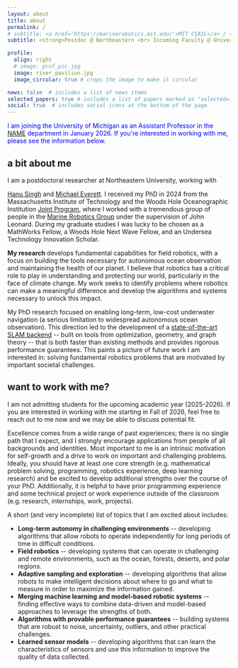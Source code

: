 ```yaml
---
layout: about
title: about
permalink: /
# subtitle: <a href='https://marinerobotics.mit.edu/'>MIT CSAIL</a> / <a href='https://www.whoi.edu/'>WHOI</a>
subtitle: <strong>Postdoc @ Northeastern <br> Incoming Faculty @ University of Michigan </strong>

profile:
  align: right
  # image: prof_pic.jpg
  image: river_pavilion.jpg
  image_circular: true # crops the image to make it circular

news: false  # includes a list of news items
selected_papers: true # includes a list of papers marked as "selected={true}"
social: true  # includes social icons at the bottom of the page
---
```


<p style="color:blue;">I am joining the University of Michigan as an Assistant
Professor in the <a href="https://name.umich.edu/">NAME</a> department in
January 2026. If you're interested in working with me, please see the
information below.</p>

## a bit about me

I am a postdoctoral researcher at Northeastern University, working with
<!-- Hanu Singh and Michael Everett -->
<a href="https://www.ece.neu.edu/people/singh-hanumant">Hanu Singh</a> and
<a href="https://www.ece.neu.edu/people/everett-michael">Michael Everett</a>.
I received my PhD in 2024 from the Massachusetts Institute of Technology
and the Woods Hole Oceanographic Institution <a href="https://mit.whoi.edu/">
Joint Program</a>, where I worked with a tremendous group of people in the
<a href="http://marinerobotics.mit.edu">Marine Robotics Group</a> under the
supervision of
John Leonard. During my graduate studies I was lucky to be chosen as a
MathWorks Fellow, a Woods Hole Next Wave Fellow, and an Undersea Technology
Innovation Scholar.

**My research** develops fundamental capabilities for field
robotics, with a focus on building the tools necessary for autonomous ocean
observation and maintaining the health of our planet. I believe that robotics
has a critical role to play in understanding and protecting our world, particularly
in the face of climate change. My work seeks to identify problems where robotics
can make a meaningful difference and develop the algorithms and systems necessary to
unlock this impact.

My PhD research focused on enabling long-term, low-cost underwater navigation (a
serious limitation to widespread autonomous ocean observation). This direction
led to the development of a
<a href="https://arxiv.org/abs/2302.11614">state-of-the-art SLAM backend</a> --
built on tools from optimization, geometry, and graph theory -- that is both
faster than existing methods and provides rigorous performance guarantees. This paints
a picture of future work I am interested in: solving fundamental robotics problems
that are motivated by important societal challenges.

## want to work with me?

I am not admitting students for the upcoming academic year (2025-2026). If you
are interested in working with me starting in Fall of 2026, feel free to reach
out to me now and we may be able to discuss potential fit.

Excellence comes from a wide range of past experiences; there is no single path
that I expect, and I strongly encourage applications from people of all backgrounds
and identities.  Most important to me is an intrinsic motivation for self-growth
and a drive to work on important and challenging problems.  Ideally, you should
have at least one core strength (e.g.  mathematical problem solving,
programming, robotics experience, deep learning research) and be excited to
develop additional strengths over the course of your PhD. Additionally, it is helpful
to have prior programming experience and some technical project or work experience
outside of the classroom (e.g. research, internships, work, projects).

A short (and very incomplete) list of topics that I am excited about includes:
- **Long-term autonomy in challenging environments** -- developing
  algorithms that allow robots to operate independently for long periods of time
  in difficult conditions.
- **Field robotics** -- developing systems that can operate in challenging and
  remote environments, such as the ocean, forests, deserts, and polar regions.
- **Adaptive sampling and exploration** -- developing algorithms that allow robots
  to make intelligent decisions about where to go and what to measure in order
  to maximize the information gained.
- **Merging machine learning and model-based robotic systems** -- finding
  effective ways to combine data-driven and model-based approaches to leverage
  the strengths of both.
- **Algorithms with provable performance guarantees** -- building systems
  that are robust to noise, uncertainty, outliers, and other practical challenges.
- **Learned sensor models** -- developing algorithms that can learn the
  characteristics of sensors and use this information to improve the quality of
  data collected.
